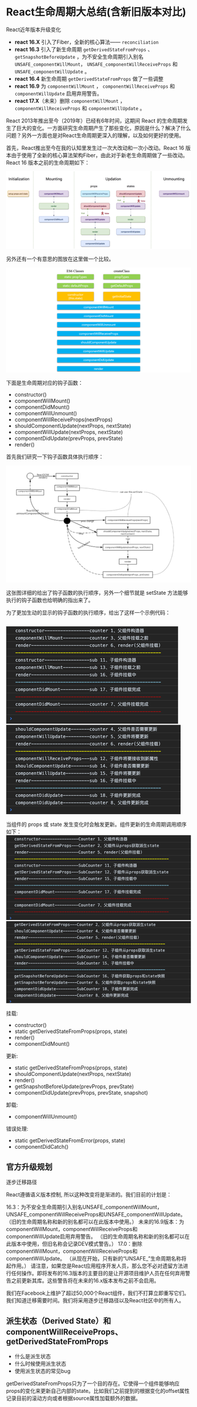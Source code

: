 # React生命周期大总结(含新旧版本对比)

React近年版本升级变化

* **react 16.X** 引入了Fiber，全新的核心算法—— `reconciliation`
* **react 16.3** 引入了新生命周期 `getDerivedStateFromProps` 、 `getSnapshotBeforeUpdate` ，为不安全生命周期引入别名 `UNSAFE_componentWillMount`， `UNSAFE_componentWillReceiveProps` 和 `UNSAFE_componentWillUpdate` 。
* **react 16.4** 新生命周期 `getDerivedStateFromProps` 做了一些调整
* **react 16.9** 为 `componentWillMount` ， `componentWillReceiveProps` 和 `componentWillUpdate` 启用弃用警告。
* **react 17.X**（未来）删除 `componentWillMount` ， `componentWillReceiveProps` 和 `componentWillUpdate` 。

React 2013年推出至今（2019年）已经有6年时间，这期间 React 的生命周期发生了巨大的变化。一方面研究生命周期产生了那些变化，原因是什么？解决了什么问题？另外一方面也是对React生命周期更深入的理解，以及如何更好的使用。

首先，React推出至今在我的认知里发生过一次大改动和一次小改动。React 16 版本由于使用了全新的核心算法架构Fiber，由此对于新老生命周期做了一些改动。React 16 版本之前的生命周期如下：

![react lifecycle](../assets/9724718-c473742207bd71ea.png "react lifecycle")

另外还有一个有意思的图放在这里做一个比较。

![class createClass](../assets/20191007165935.png "class createClass")

下面是生命周期对应的钩子函数：

* constructor()
* componentWillMount()
* componentDidMount()
* componentWillUnmount()
* componentWillReceiveProps(nextProps)
* shouldComponentUpdate(nextProps, nextState)
* componentWillUpdate(nextProps, nextState)
* componentDidUpdate(prevProps, prevState)
* render()

首先我们研究一下钩子函数具体执行顺序：

![hooks function sort](../assets/3703585223-5a90fadf9d735.png "hooks sort")

这张图详细的给出了钩子函数的执行顺序，另外一个细节就是 setState 方法能够执行的钩子函数也给明确的指出来了。

为了更加生动的显示的钩子函数的执行顺序，给出了这样一个示例代码：

``` jsx

```

![](../assets/lifecycle168render.png)
![](../assets/lifecycle168update.png)

当组件的 props 或 state 发生变化时会触发更新。组件更新的生命周期调用顺序如下：
![](../assets/lifecycle169render.png)
![](../assets/lifecycle169update.png)

挂载:

* constructor()
* static getDerivedStateFromProps(props, state)
* render()
* componentDidMount()

更新:

* static getDerivedStateFromProps(props, state)
* shouldComponentUpdate(nextProps, nextState)
* render()
* getSnapshotBeforeUpdate(prevProps, prevState)
* componentDidUpdate(prevProps, prevState, snapshot)

卸载:
* componentWillUnmount()

错误处理:
* static getDerivedStateFromError(props, state)
* componentDidCatch()


## 官方升级规划

逐步迁移路径

React遵循语义版本控制, 所以这种改变将是渐进的。我们目前的计划是：

16.3：为不安全生命周期引入别名UNSAFE_componentWillMount，UNSAFE_componentWillReceiveProps和UNSAFE_componentWillUpdate。 （旧的生命周期名称和新的别名都可以在此版本中使用。）
未来的16.9版本：为componentWillMount，componentWillReceiveProps和componentWillUpdate启用弃用警告。 （旧的生命周期名称和新的别名都可以在此版本中使用，但旧名称会记录DEV模式警告。）
17.0：删除componentWillMount，componentWillReceiveProps和componentWillUpdate。 （从现在开始，只有新的“UNSAFE_”生命周期名称将起作用。）
请注意，如果您是React应用程序开发人员，那么您不必对遗留方法进行任何操作。即将发布的16.3版本的主要目的是让开源项目维护人员在任何弃用警告之前更新其库。这些警告将在未来的16.x版本发布之前不会启用。

我们在Facebook上维护了超过50,000个React组件，我们不打算立即重写它们。我们知道迁移需要时间。我们将采用逐步迁移路径以及React社区中的所有人。

## 派生状态（Derived State）和componentWillReceiveProps、getDerivedStateFromProps

* 什么是派生状态
* 什么时候使用派生状态
* 使用派生状态的常见bug

getDerivedStateFromProps只为了一个目的存在。它使得一个组件能够响应props的变化来更新自己内部的state。比如我们之前提到的根据变化的offset属性记录目前的滚动方向或者根据source属性加载额外的数据。